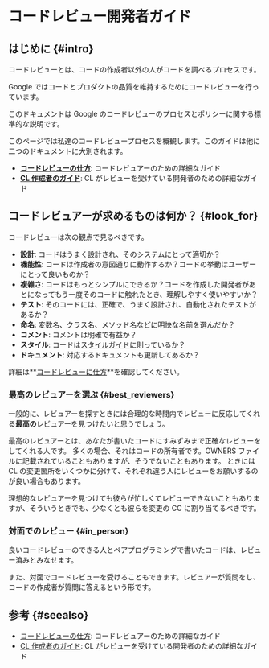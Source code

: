 # コードレビュー開発者ガイド

## はじめに {#intro}

コードレビューとは、コードの作成者以外の人がコードを調べるプロセスです。

Google ではコードとプロダクトの品質を維持するためにコードレビューを行っています。

このドキュメントは Google のコードレビューのプロセスとポリシーに関する標準的な説明です。

このページでは私達のコードレビュープロセスを概観します。このガイドは他に二つのドキュメントに大別されます。

- **[コードレビューの仕方](reviewer/)**: コードレビュアーのための詳細なガイド
- **[CL 作成者のガイド](developer/)**: CL がレビューを受けている開発者のための詳細なガイド

## コードレビュアーが求めるものは何か？ {#look_for}

コードレビューは次の観点で見るべきです。

- **設計**: コードはうまく設計され、そのシステムにとって適切か？
- **機能性**: コードは作成者の意図通りに動作するか？コードの挙動はユーザーにとって良いものか？
- **複雑さ**: コードはもっとシンプルにできるか？コードを作成した開発者があとになってもう一度そのコードに触れたとき、理解しやすく使いやすいか？
- **テスト**: そのコードには、正確で、うまく設計され、自動化されたテストがあるか？
- **命名**: 変数名、クラス名、メソッド名などに明快な名前を選んだか？
- **コメント**: コメントは明確で有益か？
- **スタイル**: コードは[スタイルガイド](http://google.github.io/styleguide/)に則っているか？
- **ドキュメント**: 対応するドキュメントも更新してあるか？

詳細は**[コードレビューに仕方](reviewer/)**を確認してください。

### 最高のレビュアーを選ぶ {#best_reviewers}

一般的に、レビュアーを探すときには合理的な時間内でレビューに反応してくれる**最高の**レビュアーを見つけたいと思うでしょう。

最高のレビュアーとは、あなたが書いたコードにすみずみまで正確なレビューをしてくれる人です。
多くの場合、それはコードの所有者です。OWNERS ファイルに記載されていることもありますが、そうでないこともあります。
ときには CL の変更箇所をいくつかに分けて、それぞれ違う人にレビューをお願いするのが良い場合もあります。

理想的なレビュアーを見つけても彼らが忙しくてレビューできないこともありますが、そういうときでも、少なくとも彼らを変更の CC に割り当てるべきです。

### 対面でのレビュー {#in_person}

良いコードレビューのできる人とペアプログラミングで書いたコードは、レビュー済みとみなせます。

また、対面でコードレビューを受けることもできます。レビュアーが質問をし、コードの作成者が質問に答えるという形です。

## 参考 {#seealso}

- [コードレビューの仕方](reviewer/): コードレビュアーのための詳細なガイド
- [CL 作成者のガイド](developer/): CL がレビューを受けている開発者のための詳細なガイド
